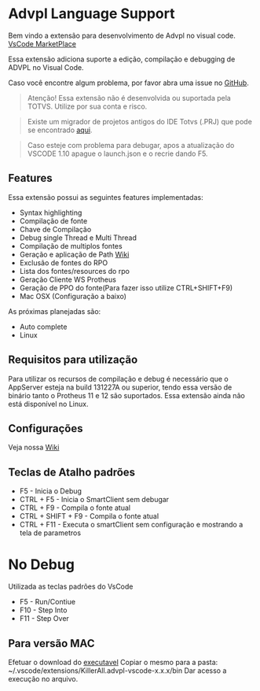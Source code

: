 # Advpl Language Support

Bem vindo a extensão para desenvolvimento de Advpl no visual code. [VsCode MarketPlace](https://marketplace.visualstudio.com/items?itemName=KillerAll.advpl-vscode)

Essa extensão adiciona suporte a edição, compilação e debugging de ADVPL no Visual Code.

Caso você encontre algum problema, por favor abra uma issue no [GitHub](https://github.com/killerall/advpl-vscode/issues). 

> Atenção! Essa extensão não é desenvolvida ou suportada pela TOTVS. Utilize por sua conta e risco.

> Existe um migrador de projetos antigos do IDE Totvs (.PRJ) que pode se encontrado [aqui](https://github.com/killerall/advpl-vscode/blob/master/TDSProjectToVscode.jar).

> Caso esteje com problema para debugar, apos a atualização do VSCODE 1.10 apague o launch.json e o recrie dando F5.


## Features

Essa extensão possui as seguintes features implementadas:

* Syntax highlighting
* Compilação de fonte
* Chave de Compilação
* Debug single Thread e Multi Thread   
* Compilação de multiplos fontes
* Geração e aplicação de Path [Wiki](https://github.com/killerall/advpl-vscode/wiki/Trabalhando-com-Patchs)
* Exclusão de fontes do RPO
* Lista dos fontes/resources do rpo
* Geração Cliente WS Protheus
* Geração de PPO do fonte(Para fazer isso utilize CTRL+SHIFT+F9)
* Mac OSX (Configuração a baixo)

As próximas planejadas são:

* Auto complete
* Linux


## Requisitos para utilização

Para utilizar os recursos de compilação e debug é necessário que o AppServer esteja na build 131227A ou superior, tendo essa versão de binário tanto o Protheus 11 e 12 são suportados.
Essa extensão ainda não está disponível no Linux. 

## Configurações

Veja nossa [Wiki](https://github.com/killerall/advpl-vscode/wiki/Configura%C3%A7%C3%A3o)

## Teclas de Atalho padrões
* F5  - Inicia o Debug
* CTRL + F5  - Inicia o SmartClient sem debugar
* CTRL + F9 - Compila o fonte atual
* CTRL + SHIFT +  F9 - Compila o fonte atual
* CTRL + F11 - Executa o smartClient sem configuração e mostrando a tela de parametros

# No Debug
Utilizada as teclas padrões do VsCode
* F5 - Run/Contiue
* F10 - Step Into
* F11 - Step Over

## Para versão MAC
Efetuar o download do [executavel](https://github.com/killerall/advpl-vscode/raw/master/bin/AdvplDebugBridgeMac)
Copiar o mesmo para a pasta:
~/.vscode/extensions/KillerAll.advpl-vscode-x.x.x/bin
Dar acesso a execução no arquivo.
